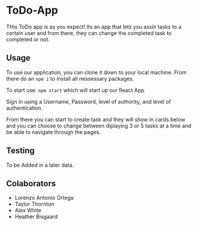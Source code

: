# ToDo-App

THis ToDo app is as you expect! Its an app that lets you assin tasks to a certain user and from there, they can change the completed task to completed or not.

## Usage

To use our application, you can clone it down to your local machine. From there do an `npm i` to install all nessessary packages.

To start use: `npm start` which will start up our React App

Sign in using a Username, Password, level of authority, and level of authentication.

From there you can start to create task and they will show in cards below and you can choose to change between diplaying 3 or 5 tasks at a time and be able to navigate through the pages.

## Testing

To be Added in a later data.

## Colaborators

- Lorenzo Antonio Ortega
- Taylor Thornton
- Alex White
- Heather Bisgaard
